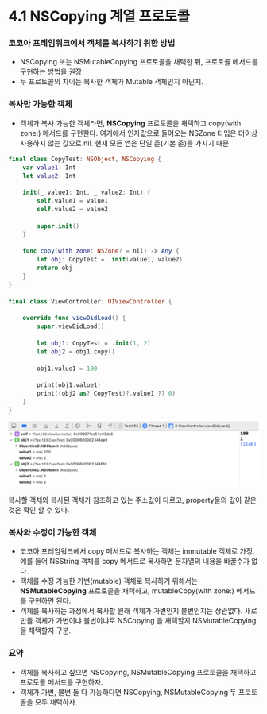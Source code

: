 # 4.1 NSCopying 계열 프로토콜

### 코코아 프레임워크에서 객체를 복사하기 위한 방법

- NSCopying 또는 NSMutableCopying 프로토콜을 채택한 뒤, 프로토콜 메서드를 구현하는 방법을 권장
- 두 프로토콜의 차이는 복사한 객체가 Mutable 객체인지 아닌지.

### 복사만 가능한 객체

- 객체가 복사 가능한 객체라면, **NSCopying** 프로토콜을 채택하고 copy(with zone:) 메서드를 구현한다. 여기에서 인자값으로 들어오는 NSZone 타입은 더이상 사용하지 않는 값으로 nil. 현재 모든 앱은 단일 존(기본 존)을 가지기 때문.

```swift
final class CopyTest: NSObject, NSCopying {
    var value1: Int
    let value2: Int
    
    init(_ value1: Int, _ value2: Int) {
        self.value1 = value1
        self.value2 = value2
        
        super.init()
    }
    
    func copy(with zone: NSZone? = nil) -> Any {
        let obj: CopyTest = .init(value1, value2)
        return obj
    }
}

final class ViewController: UIViewController {
    
    override func viewDidLoad() {
        super.viewDidLoad()
        
        let obj1: CopyTest = .init(1, 2)
        let obj2 = obj1.copy()
        
        obj1.value1 = 100
        
        print(obj1.value1)
        print((obj2 as? CopyTest)?.value1 ?? 0)
    }
}
```

![Untitled.png](Untitled.png)

복사할 객체와 복사된 객체가 참조하고 있는 주소값이 다르고, property들의 값이 같은 것은 확인 할 수 있다.

### 복사와 수정이 가능한 객체

- 코코아 프레임워크에서 copy 메서드로 복사하는 객체는 immutable 객체로 가정. 예를 들어 NSString 객체를 copy 메서드로 복사하면 문자열의 내용을 바꿀수가 없다.
- 객체를 수정 가능한 가변(mutable) 객체로 복사하기 위해서는 **NSMutableCopying** 프로토콜을 채택하고, mutableCopy(with zone:) 메서드를 구현하면 된다.
- 객체를 복사하는 과정에서 복사할 원래 객체가 가변인지 불변인지는 상관없다. 새로 만들 객체가 가변이냐 불변이냐로 NSCopying 을 채택할지 NSMutableCopying을 채택할지 구분.

### 요약

- 객체를 복사하고 싶으면 NSCopying, NSMutableCopying 프로토콜을 채택하고 프로토콜 메서드를 구현하자.
- 객체가 가변, 불변 둘 다 가능하다면 NSCopying, NSMutableCopying 두 프로토콜을 모두 채택하자.
